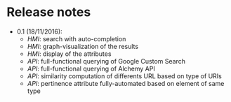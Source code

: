 Release notes
=============

- 0.1 (18/11/2016):
    - *HMI*: search with auto-completion
    - *HMI*: graph-visualization of the results
    - *HMI*: display of the attributes 
    - *API*: full-functional querying of Google Custom Search
    - *API*: full-functional querying of Alchemy API
    - *API*: similarity computation of differents URL based on type of URIs
    - *API*: pertinence attribute fully-automated based on element of same type

